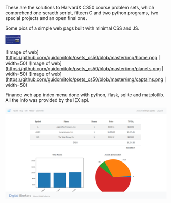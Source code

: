 These are the solutions to HarvardX CS50 course problem sets, which comprehend one scracth script, fifteen C and two python programs, two special projects and an open final one.

Some pics of a simple web pags built with minimal CSS and JS.


<img src="https://github.com/guidomitolo/psets_cs50/blob/master/img/home.png" width="48">

![Image of web](https://github.com/guidomitolo/psets_cs50/blob/master/img/home.png | width=50)
![Image of web](https://github.com/guidomitolo/psets_cs50/blob/master/img/planets.png | width=50)
![Image of web](https://github.com/guidomitolo/psets_cs50/blob/master/img/captains.png | width=50)

Finance web app index menu done with python, flask, sqlite and matplotlib. All the info was provided by the IEX api.

![Image of finance](https://github.com/guidomitolo/psets_cs50/blob/master/img/finance_index.png)
